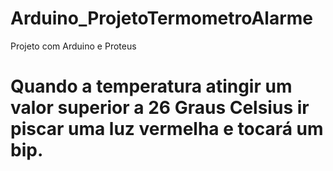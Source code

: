 # Arduino_ProjetoTermometroAlarme

Projeto com Arduino e Proteus

# Quando a temperatura atingir um valor superior a 26 Graus Celsius ir piscar uma luz vermelha e tocará um bip. 
